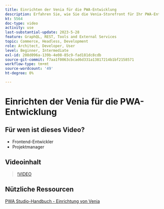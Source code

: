 ```yaml
---
title: Einrichten der Venia für die PWA-Entwicklung
description: Erfahren Sie, wie Sie die Venia-Storefront für Ihr PWA-Entwicklungsprojekt einrichten.
kt: 5564
doc-type: video
activity: use
last-substantial-update: 2023-5-28
feature: GraphQL, REST, Tools and External Services
topic: Commerce, Headless, Development
role: Architect, Developer, User
level: Beginner, Intermediate
exl-id: 208d096a-139b-4e08-85c9-fad181dc8cdb
source-git-commit: f7aa1f0063cbcad6d331a13817214b1bf2158571
workflow-type: tm+mt
source-wordcount: '49'
ht-degree: 0%

---
```


# Einrichten der Venia für die PWA-Entwicklung

## Für wen ist dieses Video?

- Frontend-Entwickler
- Projektmanager

## Videoinhalt

>[!VIDEO](https://video.tv.adobe.com/v/35785?quality=12&learn=on)

## Nützliche Ressourcen

[PWA Studio-Handbuch - Einrichtung von Venia](https://developer.adobe.com/commerce/pwa-studio/tutorials/setup-storefront/)
